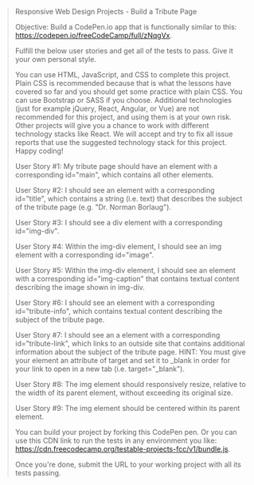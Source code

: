 > Responsive Web Design Projects - Build a Tribute Page
> 
> Objective: Build a CodePen.io app that is functionally similar to this: https://codepen.io/freeCodeCamp/full/zNqgVx.
> 
> Fulfill the below user stories and get all of the tests to pass. Give it your own personal style.
> 
> You can use HTML, JavaScript, and CSS to complete this project. Plain CSS is recommended because that is what the lessons have covered so far and you should get some practice with plain CSS. You can use Bootstrap or SASS if you choose. Additional technologies (just for example jQuery, React, Angular, or Vue) are not recommended for this project, and using them is at your own risk. Other projects will give you a chance to work with different technology stacks like React. We will accept and try to fix all issue reports that use the suggested technology stack for this project. Happy coding!
> 
> User Story #1: My tribute page should have an element with a corresponding id="main", which contains all other elements.
> 
> User Story #2: I should see an element with a corresponding id="title", which contains a string (i.e. text) that describes the subject of the tribute page (e.g. "Dr. Norman Borlaug").
> 
> User Story #3: I should see a div element with a corresponding id="img-div".
> 
> User Story #4: Within the img-div element, I should see an img element with a corresponding id="image".
> 
> User Story #5: Within the img-div element, I should see an element with a corresponding id="img-caption" that contains textual content describing the image shown in img-div.
> 
> User Story #6: I should see an element with a corresponding id="tribute-info", which contains textual content describing the subject of the tribute page.
> 
> User Story #7: I should see an a element with a corresponding id="tribute-link", which links to an outside site that contains additional information about the subject of the tribute page. HINT: You must give your element an attribute of target and set it to _blank in order for your link to open in a new tab (i.e. target="_blank").
> 
> User Story #8: The img element should responsively resize, relative to the width of its parent element, without exceeding its original size.
> 
> User Story #9: The img element should be centered within its parent element.
> 
> You can build your project by forking this CodePen pen. Or you can use this CDN link to run the tests in any environment you like: https://cdn.freecodecamp.org/testable-projects-fcc/v1/bundle.js.
> 
> Once you're done, submit the URL to your working project with all its tests passing.